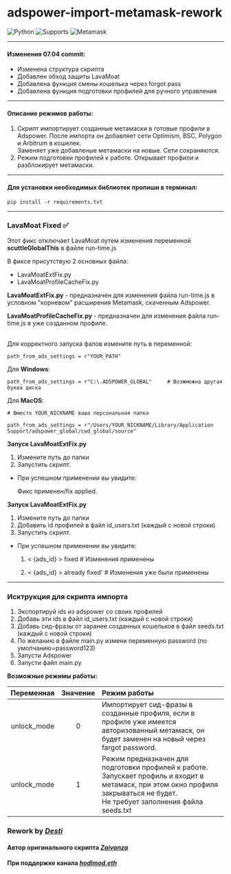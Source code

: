 # adspower-import-metamask-rework
![Python](https://img.shields.io/badge/Python-3.7%20%7C%203.8%20%7C%203.9%20%7C%203.10-blue?style=flat-square)
![Supports](https://img.shields.io/badge/Python-Windows%20%7C%20MacOS%20%7C%20Linux-brightgreen?style=flat-square)
![Metamask](https://img.shields.io/badge/Metamask-10.26.2-orange?style=flat-square)
___
#### Изменения 07.04 commit:

* Изменена структура скрипта
* Добавлен обход защиты LavaMoat
* Добавлена функция смены кошелька через forgot pass
* Добавлена функция подготовки профилей для ручного управления
___



#### Описание режимов работы:
1. Скрипт импортирует созданные метамаски в готовые профили в Adspower.
После импорта он добавляет сети Optimism, BSC, Polygon и Arbitrum в кошелек.  
Заменяет уже добавленые метамаски на новые. Сети сохраняются.
2. Режим подготовки профилей к работе. Открывает профили и разблокирует метамаски.

___
#### Для установки необходимых библиотек пропиши в терминал:
```
pip install -r requirements.txt
```
___
### LavaMoat Fixed :white_check_mark:

Этот фикс отключает LavaMoat путем изменения переменной **scuttleGlobalThis** в файле run-time.js


В фиксе присутствую 2 основных файла:
* LavaMoatExtFix.py
* LavaMoatProfileCacheFix.py



**LavaMoatExtFix.py** - предназначен для изменения файла run-time.js в условном "корневом" расширения Metamask, скаченным Adspower.


**LavaMoatProfileCacheFix.py** - предназначен для изменения файла run-time.js в уже созданном профиле.
<br></br>

Для корректного запуска фалов измените путь в переменной:

    path_from_ads_settings = r"YOUR_PATH"
Для **Windows**:

    path_from_ads_settings = r"С:\.ADSPOWER_GLOBAL"     # Возжможна другая буква диска

Для **MacOS**:
    
    # Вместо YOUR_NICKNAME ваша персональная папка

    path_from_ads_settings = r"/Users/YOUR_NICKNAME/Library/Application Support/adspower_global/cwd_global/source"


**Запуск LavaMoatExtFix.py**
1. Измените путь до папки
2. Запустить скрипт.
* При успешном применении вы увидите:


    Фикс применен/fix applied.


**Запуск LavaMoatExtFix.py**
1. Измените путь до папки
2. Добавить id профилей в файл id_users.txt (каждый с новой строки)
3. Запустить скрипт.

* При успешном применении вы увидите:


    1. < {ads_id} >  fixed              # Изменения применены 

    2. < {ads_id} >  already fixed'     # Изменения уже были применены 

___



### Исктрукция для скрипта импорта
1. Экспортируй ids из adspower со своих профилей
2. Добавь эти ids в файл id_users.txt (каждый с новой строки)
3. Добавь сид-фразы от заранее созданных кошельков в файл seeds.txt (каждый с новой строки)
4. По желанию в файле main.py измени переменную password (по умолчанию=password123)
5. Запусти Adspower
6. Запусти файл main.py


**Возможные режимы работы:**

|  Переменная   |  Значение  | Режим работы                                                                                                                                                                              |        
|:-------------:|:----------:|:------------------------------------------------------------------------------------------------------------------------------------------------------------------------------------------|
|  unlock_mode  |     0      | Импортирует сид-фразы в созданные профиля, если в профиле уже имеется авторизованный метамаск, он будет заменен на новый через fargot password.                                           |
|  unlock_mode  |     1      | Режим предназначен для подготовки профилей к работе.   <br>Запускает профиль и входит в метамаск, при этом окно профиля закрываться не будет.   <br>Не требует заполнения файла seeds.txt |        


###

### Rework by *[Desti](https://t.me/ddest1)*
#### Автор оригинального скрипта ***[Zaivanza](https://t.me/zaivanza)***
#### При поддержке канала *[hodlmod.eth](https://t.me/hodlmodeth)*
